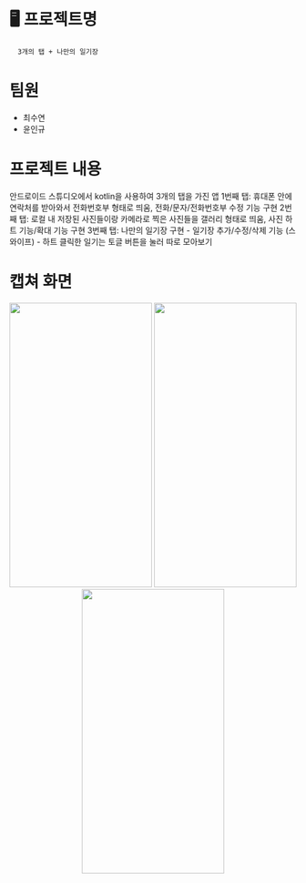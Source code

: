 # 🖥️ 프로젝트명 
```
  3개의 탭 + 나만의 일기장
```

# 팀원
- 최수연
- 윤인규

# 프로젝트 내용
  안드로이드 스튜디오에서 kotlin을 사용하여 3개의 탭을 가진 앱
  1번째 탭: 휴대폰 안에 연락처를 받아와서 전화번호부 형태로 띄움, 전화/문자/전화번호부 수정 기능 구현
  2번째 탭: 로컬 내 저장된 사진들이랑 카메라로 찍은 사진들을 갤러리 형태로 띄움, 사진 하트 기능/확대 기능 구현
  3번째 탭: 나만의 일기장 구현
    - 일기장 추가/수정/삭제 기능 (스와이프)
    - 하트 클릭한 일기는 토글 버튼을 눌러 따로 모아보기


# 캡쳐 화면

<p align="center">
<image src="https://github.com/madcamp4/TabProject/assets/86272865/80d8d3c5-9384-4b9e-ad72-94e8be720b2e" width="250" height="500" /> 
<image src="https://github.com/madcamp4/TabProject/assets/86272865/311dd939-58e8-4aad-b646-76e3c6be82ca" width="250" height="500" />
<image src="https://github.com/madcamp4/TabProject/assets/86272865/5da30033-2f03-4f4d-a8d3-35b2e646a7a1" width="250" height="500" />
</p>
